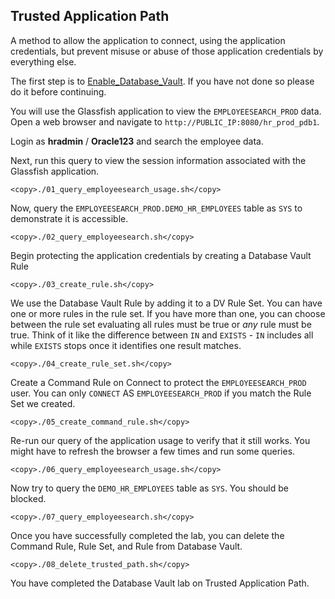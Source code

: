 ## Trusted Application Path

A method to allow the application to connect, using the application credentials, but prevent misuse or abuse of those application credentials by everything else.

The first step is to [Enable_Database_Vault](../enable-database-vault/enable-dv.md). If you have not done so please do it before continuing. 

You will use the Glassfish application to view the `EMPLOYEESEARCH_PROD` data. Open a web browser and navigate to `http://PUBLIC_IP:8080/hr_prod_pdb1`.

Login as **hradmin** / **Oracle123** and search the employee data.

Next, run this query to view the session information associated with the Glassfish application.

````
<copy>./01_query_employeesearch_usage.sh</copy>
````

Now, query the `EMPLOYEESEARCH_PROD.DEMO_HR_EMPLOYEES` table as `SYS` to demonstrate it is accessible. 

````
<copy>./02_query_employeesearch.sh</copy>
````

Begin protecting the application credentials by creating a Database Vault Rule

````
<copy>./03_create_rule.sh</copy>
````

We use the Database Vault Rule by adding it to a DV Rule Set. You can have one or more rules in the rule set. If you have more than one, you can choose between the rule set evaluating all rules must be true or *any* rule must be true.  Think of it like the difference between `IN` and `EXISTS` - `IN` includes all while `EXISTS` stops once it identifies one result matches. 

````
<copy>./04_create_rule_set.sh</copy>
````

Create a Command Rule on Connect to protect the `EMPLOYEESEARCH_PROD` user. You can only `CONNECT` AS `EMPLOYEESEARCH_PROD` if you match the Rule Set we created.

````
<copy>./05_create_command_rule.sh</copy>
````

Re-run our query of the application usage to verify that it still works. You might have to refresh the browser a few times and run some queries. 

````
<copy>./06_query_employeesearch_usage.sh</copy>
````
    
Now try to query the `DEMO_HR_EMPLOYEES` table as `SYS`. You should be blocked.

````
<copy>./07_query_employeesearch.sh</copy>
````      
    
Once you have successfully completed the lab, you can delete the Command Rule, Rule Set, and Rule from Database Vault. 

````
<copy>./08_delete_trusted_path.sh</copy>
````

You have completed the Database Vault lab on Trusted Application Path. 
